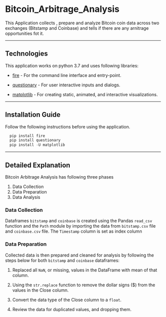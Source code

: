 # Bitcoin_Arbitrage_Analysis
This Application collects , prepare and analyze Bitcoin coin data across two exchanges (Bitstamp and Coinbase) and tells if there are any arnitrage opportunities fot it.

---

## Technologies

This application works on python 3.7 and uses following libraries:

* [fire](https://github.com/google/python-fire) - For the command line interface and entry-point.

* [questionary](https://github.com/tmbo/questionary) - For user interactive inputs and dialogs.

* [matplotlib](https://github.com/matplotlib/matplotlib.git) - For creating static, animated, and interactive visualizations.

---

## Installation Guide

Follow the following instructions before using the application.

```python
  pip install fire
  pip install questionary
  pip install -U matplotlib
```
---

## Detailed Explanation

Bitcoin Arbitrage Analysis has following three phases

1. Data Collection
2. Data Preparation
3. Data Analysis

### Data Collection
Dataframes `bitstamp` and `coinbase` is created using the Pandas `read_csv` function and the `Path` module by importing the data from `bitstamp.csv` file and `coinbase.csv` file. The `Timestamp` column is set as index column

### Data Preparation
Collected data is then prepared and cleaned for analysis by following the steps below for both `bitstamp` and `coinbase` dataframes:

1. Replaced all `NaN`, or missing, values in the DataFrame with mean of that column.

2. Using the `str.replace` function to remove the dollar signs ($) from the values in the Close column.

3. Convert the data type of the Close column to a `float`.

4. Review the data for duplicated values, and dropping them.



